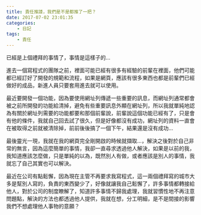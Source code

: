 ```yaml
---
title: 責任推諉，我們是不是都推了一把？
date: 2017-07-02 23:01:35
categories:
    - 日記
tags: 
    - 責任
---
```


已經是上個禮拜的事情了，事情是這樣子的...

進去一個寫程式的團隊之前，裡面可能已經有很多有經驗的前輩在裡面，他們可能都已經訂好了開發的規範和流程，如果是網頁，應該有很多東西也都是前輩們已經做好的成品，新進人員只要套用進去就可以使用。

<!--more-->

最近要開發一個功能，因為要使用網址列傳遞一些重要的訊息，而網址列通常都會被之前所開發的功能給清掉，避免有些重要訊息外顯在網址列，所以我就單純地認為有關於網址列需要的功能都要和那個前輩說，前輩說這個功能已經有了，只是會有他的條件，我就自己回去試了很久，但是好像都沒有成功，網址列的資料一直會在被取得之前就被清除掉，前前後後搞了一個下午，結果還是沒有成功...

最後靈光一現，我就在我的網頁完全剛開啟的時候就擷取...，解決之後對於自己非常的無言，因為這麼簡單的事情，我卻一直尋求透過他人解決，如果是以前的我，我知道應該怎麼做，只是單純的以為，既然別人有做，或者應該是別人的事情，我就忘了自己其實也可以解決。

最近在公司有點鬆懈，因為現在主管不再要求我寫程式，這一兩個禮拜寫的城市大多是幫別人寫的，負責的東西變少了，好像就讓我自己鬆懈了，許多事情都轉接給他人，對於公司的制度瞭解了，知道許多事情不歸我處理，我就習慣性地不再注意問題點，解決的方法也都透過他人提供，我就在想，分工明細，是不是間接的影響我們不想處理他人事物的意願？